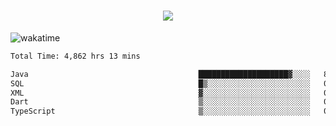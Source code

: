 <h1 align="center">
  <img src="https://readme-typing-svg.herokuapp.com/?font=Righteous&size=35&center=true&vCenter=true&width=500&height=70&duration=4000&lines=Hi!+%F0%9F%91%8B+I%27m+Ali%20Osman!;" />
</h1>


![wakatime](https://wakatime.com/share/@aliosmanoktar/3a8ffe71-6da4-4964-913b-2f09afbe53bf.svg?cache=none)
<!--START_SECTION:waka-->

```txt
Total Time: 4,862 hrs 13 mins

Java                                      ████████████████████▓░░░░   83.32 %
SQL                                       █▒░░░░░░░░░░░░░░░░░░░░░░░   05.90 %
XML                                       ▓░░░░░░░░░░░░░░░░░░░░░░░░   02.07 %
Dart                                      ▒░░░░░░░░░░░░░░░░░░░░░░░░   01.43 %
TypeScript                                ▒░░░░░░░░░░░░░░░░░░░░░░░░   01.41 %
```

<!--END_SECTION:waka-->


